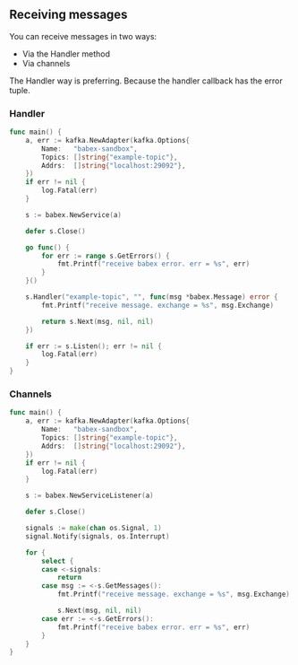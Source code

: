 ## Receiving messages

You can receive messages in two ways:

- Via the Handler method
- Via channels

The Handler way is preferring. Because the handler callback has the error tuple.

### Handler

```go
func main() {
	a, err := kafka.NewAdapter(kafka.Options{
		Name:   "babex-sandbox",
		Topics: []string{"example-topic"},
		Addrs:  []string{"localhost:29092"},
	})
	if err != nil {
		log.Fatal(err)
	}

	s := babex.NewService(a)

	defer s.Close()

	go func() {
		for err := range s.GetErrors() {
			fmt.Printf("receive babex error. err = %s", err)
		}
	}()

	s.Handler("example-topic", "", func(msg *babex.Message) error {
		fmt.Printf("receive message. exchange = %s", msg.Exchange)

		return s.Next(msg, nil, nil)
	})

    if err := s.Listen(); err != nil {
        log.Fatal(err)
    }
}
```

### Channels

```go
func main() {
	a, err := kafka.NewAdapter(kafka.Options{
		Name:   "babex-sandbox",
		Topics: []string{"example-topic"},
		Addrs:  []string{"localhost:29092"},
	})
	if err != nil {
		log.Fatal(err)
	}

	s := babex.NewServiceListener(a)

	defer s.Close()

	signals := make(chan os.Signal, 1)
	signal.Notify(signals, os.Interrupt)

	for {
		select {
		case <-signals:
			return
		case msg := <-s.GetMessages():
			fmt.Printf("receive message. exchange = %s", msg.Exchange)

			s.Next(msg, nil, nil)
		case err := <-s.GetErrors():
			fmt.Printf("receive babex error. err = %s", err)
		}
	}
}
```